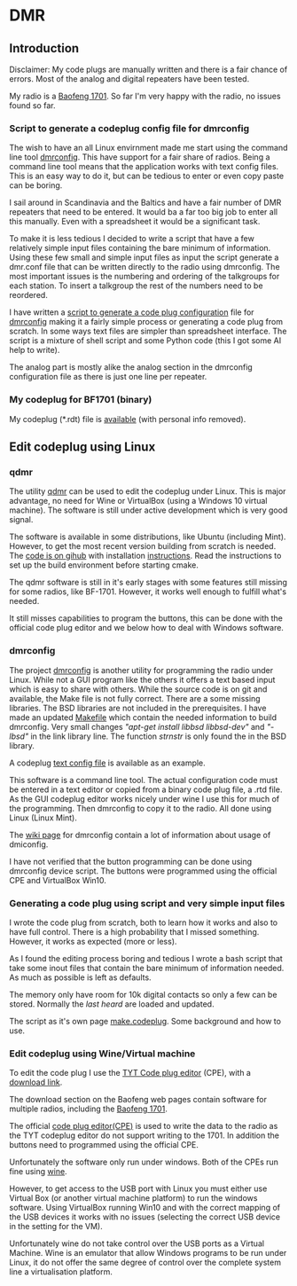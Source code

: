 # DMR

## Introduction

Disclaimer: My code plugs are manually written and there is a fair chance of
errors. Most of the analog and digital repeaters have been tested. 

My radio is a [Baofeng 1701](https://www.baofengradio.com/).
So far I'm very happy with the radio, no issues found so far. 

### Script to generate a codeplug config file for dmrconfig 
The wish to have an all Linux envirnment made me start using the command line 
tool [dmrconfig](https://github.com/OpenRTX/dmrconfig). This have support for 
a fair share of radios. Being a command line tool means that the application
works with text config files. This is an easy way to do it, but can be tedious to enter or
even copy paste can be boring. 

I sail around in Scandinavia and the Baltics and have a fair number of DMR repeaters 
that need to be entered. It would ba a far too big job to enter all this manually.
Even with a spreadsheet it would be a significant task.

To make it is less tedious I decided to write a script that have a few relatively simple 
input files containing the bare minimum of information. Using these few small and simple 
input files as input the script generate a dmr.conf file that can be written directly to 
the radio using dmrconfig. The most important issues is the numbering and ordering of 
the talkgroups for each station. To insert a talkgroup the rest of the numbers need to
be reordered. 

I have written a [script to generate a code plug configuration](make.codeplug.md) file 
for [dmrconfig](https://github.com/OpenRTX/dmrconfig) making it a fairly simple process or 
generating a code plug from scratch. In some ways text files are simpler than spreadsheet
interface. The script is a mixture of shell script and some Python code (this I got
some AI help to write).

The analog part is mostly alike the analog section in the dmrconfig configuration file
as there is just one line per repeater. 

### My codeplug for BF1701 (binary)
My codeplug (*.rdt) file is 
[available](https://github.com/olewsaa/amateur-radio/blob/main/DMR/BF1701-example-codeplug.rdt) 
(with personal info removed). 


## Edit codeplug using Linux

### qdmr
The utility [qdmr](https://dm3mat.darc.de/qdmr/) can be used to edit the 
codeplug under Linux. This is major advantage, no need for Wine or VirtualBox
(using a Windows 10 virtual machine). The software is still under active
development which is very good signal. 

The software is available in some distributions,
like Ubuntu (including Mint). However, to get the most recent version
building from scratch is needed. The 
[code is on gihub](https://github.com/hmatuschek/qdmr) 
with installation [instructions](https://dm3mat.darc.de/qdmr/install.html).
Read the instructions to set up the build environment before starting cmake.

The qdmr software is still in it's early stages with some features still 
missing for some radios, like BF-1701. However, it works well enough to
fulfill what's needed. 

It still misses capabilities to program the buttons, this can be done
with the official code plug editor and we below how to deal with Windows 
software.

### dmrconfig 
The project [dmrconfig](https://github.com/OpenRTX/dmrconfig) is another
utility for programming the radio under Linux. While not a GUI program like
the others it offers a text based input which is easy to share with others. 
While the source code is on git and available, the Make file is not fully 
correct. There are a some missing libraries. The BSD libraries are not
included in the prerequisites. I have made an updated 
[Makefile](https://github.com/olewsaa/amateur-radio/blob/main/DMR/Makefile.dmrconfig) 
which contain the needed information to build dmrconfig.
Very small changes *"apt-get install libbsd libbsd-dev"* and 
*"-lbsd"* in the link library line. The function *strnstr* is only found the in
the BSD library. 

A codeplug 
[text config file](https://github.com/olewsaa/amateur-radio/blob/main/DMR/device.BF1701.conf) 
is available as an example. 

This software is a command line tool. The actual configuration code must
be entered in a text editor or copied from a binary code plug file, a .rtd file.
As the GUI codeplug editor works nicely under wine I use this for much of
the programming. Then dmrconfig to copy it to the radio. All done using 
Linux (Linux Mint). 

The [wiki page](https://github.com/OpenRTX/dmrconfig/wiki) 
for dmrconfig contain a lot of information about usage 
of dmiconfig. 

I have not verified that the button programming can be done using dmrconfig 
device script. The buttons were programmed using the official CPE and VirtualBox Win10.

### Generating a code plug using script and very simple input files

I wrote the code plug from scratch, both to learn how it works
and also to have full control. There is a high probability that I
missed something. However, it works as expected (more or less).

As I found the editing process boring and tedious I wrote a bash script
that take some inout files that contain the bare minimum of information
needed. As much as possible is left as defaults. 

The memory only have room for 10k digital contacts so only a few 
can be stored. Normally the *last heard* are loaded and updated.

The script as it's own page [make.codeplug](make.codeplug.md). Some background and
how to use. 


### Edit codeplug using Wine/Virtual machine

To edit the code plug I use the 
[TYT Code plug editor](https://www.miklor.com/DMR/DMR-380-CPEditor.php) (CPE),
with a [download link](https://www.miklor.com/DMR/software/DMR_CPE.1.1.21.zip).


The download section on the Baofeng web pages contain software for multiple 
radios, including the 
[Baofeng 1701](https://www.baofengradio.com/pages/download).

The official [code plug editor(CPE)](https://baofeng.s3.amazonaws.com/Baofeng_DM-1701_CPS_1.05.zip)
is used to write the data to the radio as the TYT codeplug editor do
not support writing to the 1701. In addition the buttons need to
programmed using the official CPE. 

Unfortunately the software only run under windows. 
Both of the CPEs run fine using [wine](https://www.winehq.org/).

However, to get access to the USB port with Linux you must either use
Virtual Box (or another virtual machine platform) to run the windows
software. Using VirtualBox running Win10 and with the correct mapping
of the USB devices it works with no issues (selecting the correct USB
device in the setting for the VM).

Unfortunately wine do not take control over the USB ports as a Virtual
Machine.  Wine is an emulator that allow Windows programs to be run
under Linux, it do not offer the same degree of control over the
complete system line a virtualisation platform.

